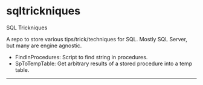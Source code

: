 # sqltrickniques
SQL Trickniques

A repo to store various tips/trick/techniques for SQL. Mostly SQL Server, but many are engine agnostic.


* FindInProcedures: Script to find string in procedures.
* SpToTempTable: Get arbitrary results of a stored procedure into a temp table.

----
